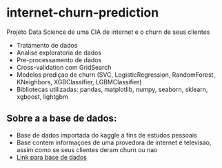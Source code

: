 # internet-churn-prediction

Projeto Data Science de uma CIA de internet e o churn de seus clientes
- Tratamento de dados
- Analise exploratoria de dados
- Pre-processamento de dados
- Cross-validation com GridSearch
- Modelos prediçao de churn (SVC, LogisticRegression, RandomForest, KNeighbors, XGBClassifier, LGBMClassifier)
- Bibliotecas utilizadas: pandas, matplotlib, numpy, seaborn, sklearn, xgboost, lightgbm

## Sobre a a base de dados:

- Base de dados importada do kaggle a fins de estudos pessoais
- Base contem informaçoes de uma provedora de internet e televisao, assim como se seus clientes deram churn ou nao
- [Link para base de dados](https://www.kaggle.com/datasets/mehmetsabrikunt/internet-service-churn)
